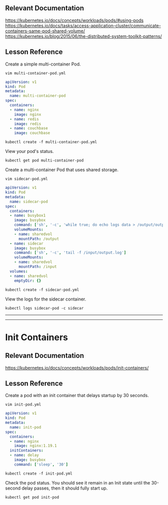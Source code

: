 ## Relevant Documentation
https://kubernetes.io/docs/concepts/workloads/pods/#using-pods
https://kubernetes.io/docs/tasks/access-application-cluster/communicate-containers-same-pod-shared-volume/
https://kubernetes.io/blog/2015/06/the-distributed-system-toolkit-patterns/
## Lesson Reference
Create a simple multi-container Pod.
```
vim multi-container-pod.yml
```
```yaml
apiVersion: v1
kind: Pod
metadata:
  name: multi-container-pod
spec:
  containers:
  - name: nginx
    image: nginx
  - name: redis
    image: redis
  - name: couchbase
    image: couchbase
```
```
kubectl create -f multi-container-pod.yml
```
View your pod's status.
```
kubectl get pod multi-container-pod
```
Create a multi-container Pod that uses shared storage.
```
vim sidecar-pod.yml
```
```yaml
apiVersion: v1
kind: Pod
metadata:
  name: sidecar-pod
spec:
  containers:
  - name: busybox1
    image: busybox
    command: ['sh', '-c', 'while true; do echo logs data > /output/output.log; sleep 5; done']
    volumeMounts:
    - name: sharedvol
      mountPath: /output
  - name: sidecar
    image: busybox
    command: ['sh', '-c', 'tail -f /input/output.log']
    volumeMounts:
    - name: sharedvol
      mountPath: /input
  volumes:
  - name: sharedvol
    emptyDir: {}
```
```
kubectl create -f sidecar-pod.yml
```
View the logs for the sidecar container.
```
kubectl logs sidecar-pod -c sidecar
```

---
---
# Init Containers
## Relevant Documentation
https://kubernetes.io/docs/concepts/workloads/pods/init-containers/
## Lesson Reference
Create a pod with an init container that delays startup by 30 seconds.
```
vim init-pod.yml
```
```yaml
apiVersion: v1
kind: Pod
metadata:
  name: init-pod
spec:
  containers:
  - name: nginx
    image: nginx:1.19.1
  initContainers:
  - name: delay
    image: busybox
    command: ['sleep', '30']
```
```
kubectl create -f init-pod.yml
```
Check the pod status. You should see it remain in an Init state until the 30-second delay passes, then it should fully start up.
```
kubectl get pod init-pod
```